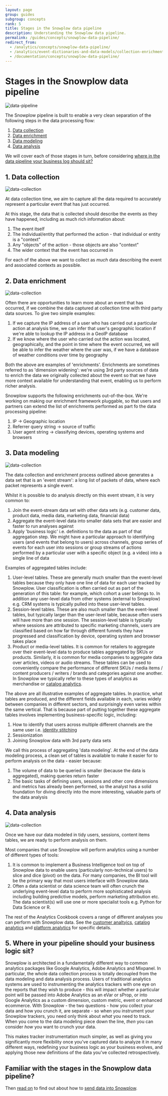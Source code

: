 ```yaml
---
layout: page
group: guides
subgroup: concepts
rank: 5
title: Stages in the Snowplow data pipeline
description: Understanding the Snowplow data pipeline.
permalink: /guides/concepts/snowplow-data-pipeline/
redirect_from:
  - /analytics/concepts/snowplow-data-pipeline/
  - /analytics/event-dictionaries-and-data-models/collection-enrichment-modeling-analysis.html
  - /documentation/concepts/snowplow-data-pipeline/
---
```


# Stages in the Snowplow data pipeline

![data-pipeline](/assets/img/architecture/snowplow-architecture.png)

The Snowplow pipeline is built to enable a very clean separation of the following steps in the data processing flow:

1. [Data collection](#data-collection)
2. [Data enrichment](#data-enrichment)
3. [Data modeling](#data-modeling)
4. [Data analysis](#data-analysis)


We will cover each of those stages in turn, before considering [where in the data pipeline your business log should sit?](#where-in-your-data-pipeline-should-your-business-logic-sit)


<h2><a name="">1. Data collection</a></h2>

![data-collection](/assets/img/architecture/snowplow-architecture-2-collectors.png)

At data collection time, we aim to capture all the data required to accurately represent a particular event that has just occurred.

At this stage, the data that is collected should describe the events as they have happened, including as much rich information about:

1. The event itself
2. The individual/entity that performed the action - that individual or entity is a "context"
3. Any "objects" of the action - those objects are also "context"
4. The wider context that the event has occurred in

For each of the above we want to collect as *much* data describing the event and associated contexts as possible.

<h2><a name="data-enrichment">2. Data enrichment</a></h2>

![data-collection](/assets/img/architecture/snowplow-architecture-3-enrichment.png)

Often there are opportunities to learn more about an event that has occurred, if we combine the data captured at collection time with third party data sources. To give two simple examples:

1. If we capture the IP address of a user who has carried out a particular action at analysis time, we can infer that user's geographic location if we're able to lookup the IP address in a GeoIP database
2. If we know where the user who carried out the action was located, geographically, and the point in time where the event occurred, we will be able to infer the weather where the user was, if we have a database of weather conditions over time by geography

Both the above are examples of 'enrichments'. Enrichments are sometimes referred to as 'dimension widening': we're using 3rd party sources of data to enrich the data we originally collected about the event so that we have more context available for understanding that event, enabling us to perform richer analysis.

Snowplow supports the following enrichments out-of-the-box. We're working on making our enrichment framework pluggable, so that users and partners can extend the list of enrichments performed as part fo the data processing pipeline:

1. IP -> Geographic location
2. Referrer query string -> source of traffic
3. User agent string -> classifying devices, operating systems and browsers


<h2><a name="data-modeling">3. Data modeling</a></h2>

![data-collection](/assets/img/architecture/snowplow-architecture-5-data-modeling.png)

The data collection and enrichment process outlined above generates a data set that is an 'event stream': a long list of packets of data, where each packet represents a single event.

Whilst it is possible to do analysis directly on this event stream, it is very common to:

1. Join the event-stream data set with other data sets (e.g. customer data, product data, media data, marketing data, financial data)
2. Aggregate the event-level data into smaller data sets that are easier and faster to run analyses against
3. Apply 'business logic' i.e. definitions to the data as part of that aggregation step. We might have a particular approach to identifying users (and events that belong to users) across channels, group series of events for each user into sessions or group streams of actions performed by a particular user with a specific object (e.g. a video) into a single line of data

Examples of aggregated tables include:

1. User-level tables. These are generally much smaller than the event-level tables because they only have one line of data for each user tracked by Snowplow. User classification  is often carried out as part of the generation of this table: for example, which cohort a user belongs to. In addition any user-level data from other systems (external to Snowplow) e.g. CRM systems is typically pulled into these user-level tables.
2. Session-level tables. These are also much smaller than the event-level tables, but typically larger than the user-level table, because often users will have more than one session. The session-level table is typically where sessions are attributed to specific marketing channels, users are classified based on how far through different funnels they have progressed and classification by device, operating system and browser takes place
3. Product or media-level tables. It is common for retailers to aggregate over their event-level data to produce tables aggregated by SKUs or products. Similarly, it is common for media companies to aggregate data over articles, videos or audio streams. These tables can be used to conveniently compare the performance of different SKUs / media items / content producers / writers / brands and categories against one another. In Snowplow we typically refer to these types of analytics as merchandise or [catalog analytics](/analytics/catalog-analytics/overview.html).

The above are all illustrative examples of aggregate tables. In practice, what tables are produced, and the different fields available in each, varies widely between companies in different sectors, and surprisingly even varies within the same vertical. That is because part of putting together these aggregate tables involves implementing business-specific logic, including:

1. How to identify that users across multiple different channels are the same user i.e. [identity stitching](/analytics/customer-analytics/identifying-users.html)
2. Sessionization
3. Joining Snowplow data with 3rd party data sets

We call this process of aggregating  'data modeling'. At the end of the data modeling process, a clean set of tables is available to make it easier for to perform analysis on the data - easier because:

1. The volume of data to be queried is smaller (because the data is aggregated), making queries return faster
2. The basic tasks of defining users, sessions and other core dimensions and metrics has already been performed, so the analyst has a solid foundation for diving directly into the more interesting, valuable parts of the data analysis

<h2><a name="data-analysis">4. Data analysis</a></h2>

![data-collection](/assets/img/architecture/snowplow-architecture-6-analytics.png)

Once we have our data modeled in tidy users, sessions, content items tables, we are ready to perform analysis on them.

Most companies that use Snowplow will perform analytics using a number of different types of tools:

1. It is common to implement a Business Intelligence tool on top of Snowplow data to enable users (particularly non-technical users) to slice and dice (pivot) on the data. For many companies, the BI tool will be the primary way that most users interface with Snowplow data.
2. Often a data scientist or data science team will often crunch the underlying event-level data to perform more sophisticated analysis including building predictive models, perform marketing attribution etc. The data scientist(s) will use one or more specialist tools e.g. Python for Data Science or R.

The rest of the Analytics Cookbook covers a range of different analyses you can perform with Snowplow data. See the [customer analtyics](/analytics/customer-analytics/overview.html), [catalog analytics](/analytics/catalog-analytics/overview.html) and [platform analytics](/analytics/platform-analytics/overview.html) for specific details.

<h2><a name="where-in-your-data-pipeline-should-your-business-logic-sit">5. Where in your pipeline should your business logic sit?</a></h2>

Snowplow is architected in a fundamentally different way to common analytics packages like Google Analytics, Adobe Analytics and Mixpanel. In particular, the whole data collection process is totally decoupled from the data modeling and data analysis process. Users of traditional analytics systems are used to instrumenting the analytics trackers with one eye on the reports that they wish to produce - this will impact whether a particular point will be passed into Adobe Analytics as an eVar or sProp, or into Google Analytics as a custom dimension, custom metric, event or enhanced ecommerce. With Snowplow - the two questions - how you collect your data and how you crunch it, are separate - so when you instrument your Snowplow trackers, you need only think about _what_ you need to track. When you come to the data modeling piece down the line, _then_ you can consider _how_ you want to crunch your data.

This makes tracker instrumentation much simpler, as well as giving you significantly more flexibility once you've captured data to analyze it in many different ways, redefining your business logic as your business evolves, and applying those new definitions of the data you've collected retrospectively.

## Familiar with the stages in the Snowplow data pipeline?

Then [read on](../sending-data-into-snowplow) to find out about how to [send data into Snowplow](../sending-data-into-snowplow).
